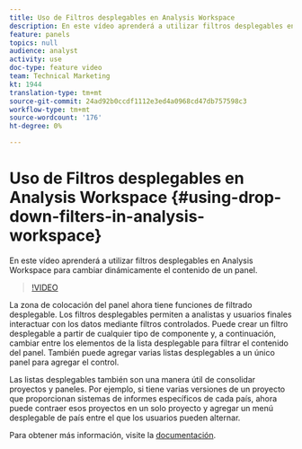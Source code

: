 ```yaml
---
title: Uso de Filtros desplegables en Analysis Workspace
description: En este vídeo aprenderá a utilizar filtros desplegables en Analysis Workspace para cambiar dinámicamente el contenido de un panel.
feature: panels
topics: null
audience: analyst
activity: use
doc-type: feature video
team: Technical Marketing
kt: 1944
translation-type: tm+mt
source-git-commit: 24ad92b0ccdf1112e3ed4a0968cd47db757598c3
workflow-type: tm+mt
source-wordcount: '176'
ht-degree: 0%

---
```



# Uso de Filtros desplegables en Analysis Workspace {#using-drop-down-filters-in-analysis-workspace}

En este vídeo aprenderá a utilizar filtros desplegables en Analysis Workspace para cambiar dinámicamente el contenido de un panel.

>[!VIDEO](https://video.tv.adobe.com/v/23877/?quality=12)

La zona de colocación del panel ahora tiene funciones de filtrado desplegable. Los filtros desplegables permiten a analistas y usuarios finales interactuar con los datos mediante filtros controlados. Puede crear un filtro desplegable a partir de cualquier tipo de componente y, a continuación, cambiar entre los elementos de la lista desplegable para filtrar el contenido del panel. También puede agregar varias listas desplegables a un único panel para agregar el control.

Las listas desplegables también son una manera útil de consolidar proyectos y paneles. Por ejemplo, si tiene varias versiones de un proyecto que proporcionan sistemas de informes específicos de cada país, ahora puede contraer esos proyectos en un solo proyecto y agregar un menú desplegable de país entre el que los usuarios pueden alternar.

Para obtener más información, visite la [documentación](https://marketing.adobe.com/resources/help/en_US/analytics/analysis-workspace/panels.html).
